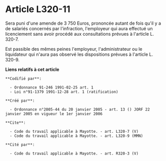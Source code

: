 # Article L320-11

Sera puni d'une amende de 3 750 Euros, prononcée autant de fois qu'il y a de salariés concernés par l'infraction, l'employeur
qui aura effectué un licenciement sans avoir procédé aux consultations prévues à l'article L. 320-7.

Est passible des mêmes peines l'employeur, l'administrateur ou le liquidateur qui n'aura pas observé les dispositions prévues
à l'article L. 320-9.

**Liens relatifs à cet article**

	**Codifié par**:

	  - Ordonnance 91-246 1991-02-25 art. 1
	  - Loi n°91-1379 1991-12-28 art. 1 (ratification)

	**Créé par**:

	  - Ordonnance n°2005-44 du 20 janvier 2005 - art. 13 () JORF 22 janvier 2005 en vigueur le 1er janvier 2006

	**Cite**:

	  - Code du travail applicable à Mayotte. - art. L320-7 (V)
	  - Code du travail applicable à Mayotte. - art. L320-9 (MMN)

	**Cité par**:

	  - Code du travail applicable à Mayotte. - art. R320-3 (V)
